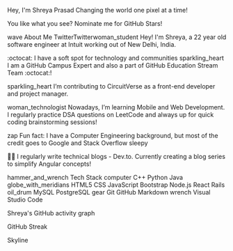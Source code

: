 Hey, I'm Shreya Prasad 
Changing the world one pixel at a time!
 

You like what you see? Nominate me for GitHub Stars!

wave About Me
TwitterTwitterwoman_student Hey! I'm Shreya, a 22 year old software engineer at Intuit working out of New Delhi, India.

:octocat: I have a soft spot for technology and communities sparkling_heart I am a GitHub Campus Expert and also a part of GitHub Education Stream Team :octocat:!

sparkling_heart I’m contributing to CircuitVerse as a front-end developer and project manager.

woman_technologist Nowadays, I’m learning Mobile and Web Development. I regularly practice DSA questions on LeetCode and always up for quick coding brainstorming sessions!

zap Fun fact: I have a Computer Engineering background, but most of the credit goes to Google and Stack Overflow sleepy

✍🏻 I regularly write technical blogs - Dev.to. Currently creating a blog series to simplify Angular concepts!


hammer_and_wrench  Tech Stack
computer   C++ Python Java
globe_with_meridians   HTML5 CSS JavaScript Bootstrap Node.js React Rails
oil_drum   MySQL PostgreSQL
gear   Git GitHub Markdown
wrench   Visual Studio Code

Shreya's GitHub activity graph

GitHub Streak

Skyline
